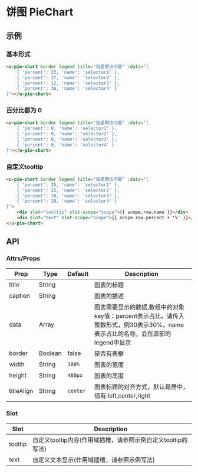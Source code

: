 # 饼图 PieChart

## 示例
### 基本形式

``` html
<u-pie-chart border legend title="每星期访问量" :data="[
    { 'percent': 23, 'name': 'selector1' },
    { 'percent': 27, 'name': 'selector2' },
    { 'percent': 12, 'name': 'selector3' },
    { 'percent': 38, 'name': 'selector4' }
]"></u-pie-chart>
```

### 百分比都为 0

``` html
<u-pie-chart border legend title="每星期访问量" :data="[
    { 'percent': 0, 'name': 'selector1' },
    { 'percent': 0, 'name': 'selector2' },
    { 'percent': 0, 'name': 'selector3' },
    { 'percent': 0, 'name': 'selector4' }
]"></u-pie-chart>
```

### 自定义tooltip
``` html
<u-pie-chart border legend title="每星期访问量" :data="[
    { 'percent': 25, 'name': 'selector1' },
    { 'percent': 25, 'name': 'selector2' },
    { 'percent': 30, 'name': 'selector3' },
    { 'percent': 20, 'name': 'selector4' }
]">
    <div slot="tooltip" slot-scope="scope">{{ scope.row.name }}</div>
    <div slot="text" slot-scope="scope">{{ scope.row.percent + '%' }}</div>
</u-pie-chart>
```

## API

### Attrs/Props

| Prop | Type | Default | Description |
| --------- | ---- | ------- | ----------- |
| title | String |  | 图表的标题 |
| caption | String |  | 图表的描述 |
| data | Array |  | 图表需要显示的数据,数组中的对象key值：percent表示占比，请传入整数形式，例30表示30%，name表示占比的名称，会在底部的legend中显示 |
| border | Boolean | false | 是否有表框 |
| width | String | `100%` | 图表的宽度 |
| height | String | `480px` | 图表的高度 |
| titleAlign | String | `center` | 图表标题的对齐方式，默认是居中，值有:left,center,right |

### Slot

| Slot | Description |
| ---- | ----------- |
| tooltip | 自定义tooltip内容(作用域插槽，请参照示例自定义tooltip的写法) |
| text | 自定义文本显示(作用域插槽，请参照示例写法) |
